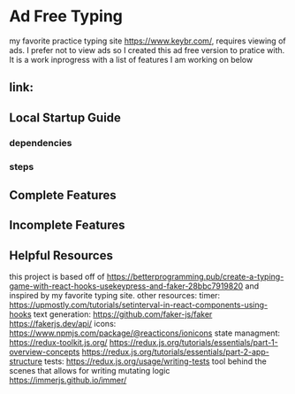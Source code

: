 # Ad Free Typing 
my favorite practice typing site https://www.keybr.com/, requires viewing of ads. I prefer not to view ads so I created this ad free version to pratice with. It is a work inprogress with a list of features I am working on below

## link:

## Local Startup Guide

### dependencies

### steps

## Complete Features 

## Incomplete Features

## Helpful Resources
this project is based off of https://betterprogramming.pub/create-a-typing-game-with-react-hooks-usekeypress-and-faker-28bbc7919820 and inspired by my favorite typing site. 
other resources:
timer:
https://upmostly.com/tutorials/setinterval-in-react-components-using-hooks
text generation:
https://github.com/faker-js/faker
https://fakerjs.dev/api/
icons:
https://www.npmjs.com/package/@reacticons/ionicons
state managment:
https://redux-toolkit.js.org/
https://redux.js.org/tutorials/essentials/part-1-overview-concepts
https://redux.js.org/tutorials/essentials/part-2-app-structure
tests: https://redux.js.org/usage/writing-tests
tool behind the scenes that allows for writing mutating logic https://immerjs.github.io/immer/
